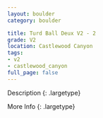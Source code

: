```yaml
---
layout: boulder
category: boulder

title: Turd Ball Deux V2 - 2
grade: V2
location: Castlewood Canyon
tags:
- v2
- castlewood_canyon
full_page: false
---
```



Description
{: .largetype}


More Info
{: .largetype}

